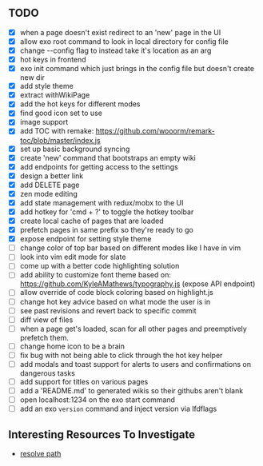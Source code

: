 ## TODO

- [x] when a page doesn't exist redirect to an 'new' page in the UI
- [x] allow exo root command to look in local directory for config file
- [x] change --config flag to instead take it's location as an arg
- [x] hot keys in frontend
- [x] exo init command which just brings in the config file but doesn't create new dir
- [x] add style theme
- [x] extract withWikiPage
- [x] add the hot keys for different modes
- [x] find good icon set to use
- [x] image support
- [x] add TOC with remake: https://github.com/wooorm/remark-toc/blob/master/index.js
- [x] set up basic background syncing 
- [x] create 'new' command that bootstraps an empty wiki
- [x] add endpoints for getting access to the settings
- [x] design a better link 
- [x] add DELETE page 
- [x] zen mode editing
- [x] add state management with redux/mobx to the UI
- [x] add hotkey for 'cmd + ?' to toggle the hotkey toolbar
- [x] create local cache of pages that are loaded 
- [x] prefetch pages in same prefix so they're ready to go
- [x] expose endpoint for setting style theme
- [ ] change color of top bar based on different modes like I have in vim
- [ ] look into vim edit mode for slate
- [ ] come up with a better code highlighting solution
- [ ] add ability to customize font theme based on: https://github.com/KyleAMathews/typography.js (expose API endpoint)
- [ ] allow override of code block coloring based on highlight.js
- [ ] change hot key advice based on what mode the user is in
- [ ] see past revisions and revert back to specific commit
- [ ] diff view of files
- [ ] when a page get's loaded, scan for all other pages and preemptively prefetch them.
- [ ] change home icon to be a brain
- [ ] fix bug with not being able to click through the hot key helper
- [ ] add modals and toast support for alerts to users and confirmations on dangerous tasks
- [ ] add support for titles on various pages
- [ ] add a 'README.md' to generated wikis so their githubs aren't blank
- [ ] open localhost:1234 on the exo start command
- [ ] add an exo `version` command and inject version via lfdflags
 
## Interesting Resources To Investigate
* [resolve path](https://github.com/mjackson/resolve-pathname)
